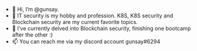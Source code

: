 - 👋 Hi, I’m @gunsay.
- 👀 IT security is my hobby and profession. K8S, K8S security and Blockchain security are my current favorite topics.
- 🌱 I’ve currently delved into Blockchain security, finishing one bootcamp after the other :)
- 📫 You can reach me via my discord account gunsay#6294

<!---
gunsay/gunsay is a ✨ special ✨ repository because its `README.md` (this file) appears on your GitHub profile.
You can click the Preview link to take a look at your changes.
--->
